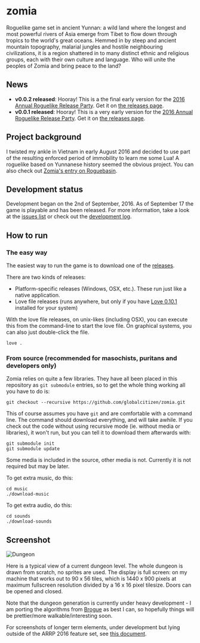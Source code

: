 # zomia

Roguelike game set in ancient Yunnan: a wild land where the longest and most powerful rivers of Asia emerge from Tibet to flow down through tropics to the world's great oceans. Hemmed in by steep and ancient mountain topography, malarial jungles and hostile neighbouring civilizations, it is a region shattered in to many distinct ethnic and religious groups, each with their own culture and language. Who will unite the peoples of Zomia and bring peace to the land?

## News

* __v0.0.2 released__: Hooray! This is a the final early version for the [2016 Annual Roguelike Release Party](http://www.roguebasin.com/index.php?title=2016_ARRP). Get it on [the releases page](https://github.com/globalcitizen/zomia/releases).
* __v0.0.1 released__: Hooray! This is a very early version for the [2016 Annual Roguelike Release Party](http://www.roguebasin.com/index.php?title=2016_ARRP). Get it on [the releases page](https://github.com/globalcitizen/zomia/releases).

## Project background

I twisted my ankle in Vietnam in early August 2016 and decided to use part of the resulting enforced period of immobility to learn me some Lua! A roguelike based on Yunnanese history seemed the obvious project.  You can also check out [Zomia's entry on Roguebasin](http://www.roguebasin.com/index.php?title=Zomia).

## Development status

Development began on the 2nd of September, 2016. As of September 17 the game is playable and has been released. For more information, take a look at the [issues list](https://github.com/globalcitizen/zomia/issues/) or check out the [development log](https://github.com/globalcitizen/zomia/blob/master/DEVLOG.md).

## How to run

### The easy way

The easiest way to run the game is to download one of the [releases](https://github.com/globalcitizen/zomia/releases).

There are two kinds of releases:
 * Platform-specific releases (Windows, OSX, etc.). These run just like a native application.
 * Love file releases (runs anywhere, but only if you have [Love 0.10.1](https://love2d.org/#download) installed for your system)

With the love file releases, on unix-likes (including OSX), you can execute this from the command-line to start the love file. On graphical systems, you can also just double-click the file.

```
love .
```

### From source (recommended for masochists, puritans and developers only)

Zomia relies on quite a few libraries. They have all been placed in this repository as `git submodule` entries, so to get the whole thing working all you have to do is:

```
git checkout --recursive https://github.com/globalcitizen/zomia.git
```

This of course assumes you have `git` and are comfortable with a command line. The command should download everything, and will take awhile. If you check out the code without using recursive mode (ie. without media or libraries), it won't run, but you can tell it to download them afterwards with:

```
git submodule init
git submodule update
```

Some media is included in the source, other media is not. Currently it is not required but may be later.

To get extra music, do this:

```
cd music
./download-music
```

To get extra audio, do this:

```
cd sounds
./download-sounds
```

## Screenshot

![Dungeon](https://raw.githubusercontent.com/globalcitizen/zomia/master/screenshots/screenshot-dungeon.jpg)

Here is a typical view of a current dungeon level. The whole dungeon is drawn from scratch, no sprites are used. The display is full screen: on my machine that works out to 90 x 56 tiles, which is 1440 x 900 pixels at maximum fullscreen resolution divided by a 16 x 16 pixel tilesize. Doors can be opened and closed.

Note that the dungeon generation is currently under heavy development - I am porting the algorithms from [Brogue](https://sites.google.com/site/broguegame/) as best I can, so hopefully things will be prettier/more walkable/interesting soon.

For screenshots of longer term elements, under development but lying outside of the ARRP 2016 feature set, see [this document](https://github.com/globalcitizen/zomia/blob/master/LONGTERM.md).

